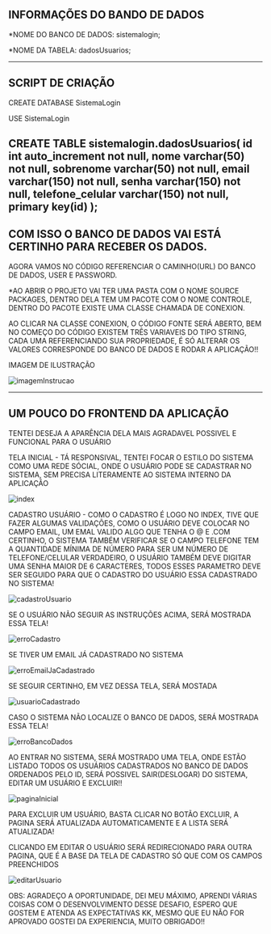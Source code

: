 INFORMAÇÕES DO BANDO DE DADOS 
-------------------------------------------------
*NOME DO BANCO DE DADOS: sistemalogin;

*NOME DA TABELA: dadosUsuarios;

-------------------------------------------------
SCRIPT DE CRIAÇÃO
-------------------------------------------------

CREATE DATABASE SistemaLogin

USE SistemaLogin

CREATE TABLE sistemalogin.dadosUsuarios(
	id int auto_increment not null,
	nome varchar(50) not null,
	sobrenome varchar(50) not null,
	email varchar(150) not null,
	senha varchar(150) not null,
	telefone_celular varchar(150) not null,
	primary key(id)	
);
-------------------------------------------------
COM ISSO O BANCO DE DADOS VAI ESTÁ CERTINHO PARA 
RECEBER OS DADOS.
-------------------------------------------------
AGORA VAMOS NO CÓDIGO REFERENCIAR O CAMINHO(URL) DO BANCO DE DADOS, USER E PASSWORD.

*AO ABRIR O PROJETO VAI TER UMA PASTA COM O NOME SOURCE PACKAGES, DENTRO DELA TEM UM PACOTE COM O  NOME CONTROLE, DENTRO DO PACOTE EXISTE UMA CLASSE
CHAMADA DE CONEXION.

AO CLICAR NA CLASSE CONEXION, O CÓDIGO FONTE SERÁ ABERTO, BEM NO COMEÇO DO CÓDIGO EXISTEM TRÊS VARIAVEIS DO TIPO STRING, CADA UMA REFERENCIANDO SUA PROPRIEDADE, É SÓ ALTERAR OS VALORES CORRESPONDE DO BANCO DE DADOS E RODAR A APLICAÇÃO!!

IMAGEM DE ILUSTRAÇÃO

![imagemInstrucao](https://user-images.githubusercontent.com/55352214/73612559-8c22f400-45cb-11ea-8f46-2438f634aa67.png)

-------------------------------------------------
UM POUCO DO FRONTEND DA APLICAÇÃO
-------------------------------------------------
TENTEI DESEJA A APARÊNCIA DELA MAIS AGRADAVEL POSSIVEL E FUNCIONAL PARA O USUÁRIO 

TELA INICIAL - TÁ RESPONSIVAL, TENTEI FOCAR O ESTILO DO SISTEMA COMO UMA REDE SÓCIAL, ONDE O USUÁRIO PODE SE CADASTRAR NO SISTEMA, SEM 
PRECISA LITERAMENTE AO SISTEMA INTERNO DA APLICAÇÃO

![index](https://user-images.githubusercontent.com/55352214/73612686-a14c5280-45cc-11ea-9bfe-6cf20a760702.png)

CADASTRO USUÁRIO - COMO O CADASTRO É LOGO NO INDEX, TIVE QUE FAZER ALGUMAS VALIDAÇÕES, COMO O USUÁRIO DEVE COLOCAR NO CAMPO EMAIL, UM EMAL VALIDO ALGO QUE TENHA O @ E .COM CERTINHO, O SISTEMA TAMBÉM VERIFICAR SE O CAMPO TELEFONE TEM A QUANTIDADE MÍNIMA DE NÚMERO PARA SER UM NÚMERO DE TELEFONE/CELULAR VERDADEIRO, O USUÁRIO TAMBÉM DEVE DIGITAR UMA SENHA MAIOR DE 6 CARACTERES, TODOS ESSES PARAMETRO DEVE SER SEGUIDO PARA QUE O CADASTRO DO USUÁRIO ESSA CADASTRADO NO SISTEMA!

![cadastroUsuario](https://user-images.githubusercontent.com/55352214/73612746-0a33ca80-45cd-11ea-9719-86b277faa747.png)

SE O USUÁRIO NÃO SEGUIR AS INSTRUÇÕES ACIMA, SERÁ MOSTRADA ESSA TELA!

![erroCadastro](https://user-images.githubusercontent.com/55352214/73612854-5e8b7a00-45ce-11ea-8483-371f38e9d4ad.png)

SE TIVER UM EMAIL JÁ CADASTRADO NO SISTEMA

![erroEmailJaCadastrado](https://user-images.githubusercontent.com/55352214/73612890-ba560300-45ce-11ea-8975-13c724bb76d8.png)

SE SEGUIR CERTINHO, EM VEZ DESSA TELA, SERÁ MOSTADA

![usuarioCadastrado](https://user-images.githubusercontent.com/55352214/73612863-76fb9480-45ce-11ea-9e07-fe3fd1ad8a77.png)

CASO O SISTEMA NÃO LOCALIZE O BANCO DE DADOS, SERÁ MOSTRADA ESSA TELA!

![erroBancoDados](https://user-images.githubusercontent.com/55352214/73612827-06547800-45ce-11ea-9b2e-0b4c4200081f.png)

AO ENTRAR NO SISTEMA, SERÁ MOSTRADO UMA TELA, ONDE ESTÃO LISTADO TODOS OS USUÁRIOS CADASTRADOS NO BANCO DE DADOS ORDENADOS PELO ID, SERÁ POSSIVEL SAIR(DESLOGAR) DO SISTEMA, EDITAR UM USUÁRIO E EXCLUIR!! 

![paginaInicial](https://user-images.githubusercontent.com/55352214/73612942-57b13700-45cf-11ea-9232-0ba403565dbe.png)

PARA EXCLUIR UM USUÁRIO, BASTA CLICAR NO BOTÃO EXCLUIR, A PAGINA SERÁ ATUALIZADA AUTOMATICAMENTE E A LISTA SERÁ ATUALIZADA!

CLICANDO EM EDITAR O USUÁRIO SERÁ REDIRECIONADO PARA OUTRA PAGINA, QUE É A BASE DA TELA DE CADASTRO SÓ QUE COM OS CAMPOS PREENCHIDOS

![editarUsuario](https://user-images.githubusercontent.com/55352214/73612974-9ba43c00-45cf-11ea-98e4-71ae05d979dd.png)



OBS: AGRADEÇO A OPORTUNIDADE, DEI MEU MÁXIMO, APRENDI
VÁRIAS COISAS COM O DESENVOLVIMENTO DESSE DESAFIO, 
ESPERO QUE GOSTEM E ATENDA AS EXPECTATIVAS KK, MESMO 
QUE EU NÃO FOR APROVADO GOSTEI DA EXPERIENCIA, MUITO 
OBRIGADO!! 
